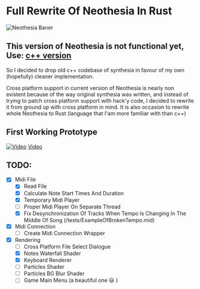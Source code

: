 # Full Rewrite Of Neothesia In Rust

![Neothesia Baner](https://i.imgur.com/3uiwId8.png)

## This version of Neothesia is not functional yet, Use: [c++ version](https://github.com/PolyMeilex/Neothesia/tree/master)

So I decided to drop old c++ codebase of synthesia in favour of my own (hopefully) cleaner implementation.

Cross platform support in current version of Neothesia is nearly non existent because of the way original synthesia was written, and instead of trying to patch cross platform support with hack'y code, I decided to rewrite it from ground up with cross platform in mind.
It is also occasion to rewrite whole Neothesia to Rust (language that I'am more familiar with than c++)

## First Working Prototype

[![Video](https://i.imgur.com/t0IaVA1.png)](https://youtu.be/1fsii7kQDw0)
[Video](https://youtu.be/1fsii7kQDw0)

## TODO:

- [x] Midi File
  - [x] Read File
  - [x] Calculate Note Start Times And Duration
  - [x] Temporary Midi Player
  - [ ] Proper Midi Player On Separate Thread
  - [x] Fix Desynchronization Of Tracks When Tempo Is Changing In The Middle Of Song (/tests/ExampleOfBrokenTempo.mid)
- [x] Midi Connection
  - [ ] Create Midi Connection Wrapper
- [x] Rendering
  - [ ] Cross Platform File Select Dialogue
  - [x] Notes Waterfall Shader
  - [x] Keyboard Renderer
  - [ ] Particles Shader
  - [ ] Particles BG Blur Shader
  - [ ] Game Main Menu (a beautiful one :smiley: )
